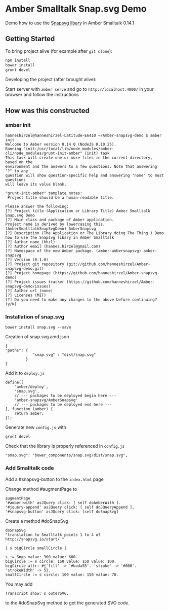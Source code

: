 # Amber Smalltalk Snap.svg Demo

Demo how to use the [Snapsvg libary](http://snapsvg.io/) in Amber Smalltalk 0.14.1

## Getting Started

To bring project alive (for example after `git clone`):

```sh
npm install
bower install
grunt devel
```

Developing the project (after brought alive):
 
Start server with `amber serve` and go to `http://localhost:4000/` in your browser and follow the instructions


## How was this constructed


### amber init



    hanneshirzel@hanneshirzel-Latitude-E6410 ~/Amber-snapsvg-demo $ amber init
    Welcome to Amber version 0.14.0 (NodeJS 0.10.25).
    Running "init:/usr/local/lib/node_modules/amber-cli/node_modules/grunt-init-amber" (init) task
    This task will create one or more files in the current directory, based on the
    environment and the answers to a few questions. Note that answering "?" to any
    question will show question-specific help and answering "none" to most questions
    will leave its value blank.
    
    "grunt-init-amber" template notes:
     Project title should be a human-readable title.
    
    Please answer the following:
    [?] Project title (Application or Library Title) Amber Smalltalk Snap.svg Demo
    [?] Main class and package of Amber application.
    Project name is derived by lowercasing this. (AmberSmalltalkSnapSvgDemo) AmberSnapsvg
    [?] Description (The Application or The Library doing The Thing.) Demo how to use the Snapsvg libary in Amber Smalltalk
    [?] Author name (hhzl) 
    [?] Author email (hannes.hirzel@gmail.com) 
    [?] Namespace of the new Amber package. (amber-ambersnapsvg) amber-snapsvg
    [?] Version (0.1.0) 
    [?] Project git repository (git://github.com/hanneshirzel/Amber-snapsvg-demo.git) 
    [?] Project homepage (https://github.com/hanneshirzel/Amber-snapsvg-demo) 
    [?] Project issues tracker (https://github.com/hanneshirzel/Amber-snapsvg-demo/issues) 
    [?] Author url (none) 
    [?] Licenses (MIT) 
    [?] Do you need to make any changes to the above before continuing? (y/N) 


### Installation of snap.svg

    bower install snap.svg --save


Creation of snap.svg.amd.json


    {
    "paths": {
                "snap.svg" : "dist/snap.svg"
             }
    }


Add it to ``deploy.js``


    define([
        'amber/deploy',
        'snap.svg',
        // --- packages to be deployed begin here ---
        'amber-snapsvg/AmberSnapsvg'
        // --- packages to be deployed end here ---
    ], function (amber) {
        return amber;
    });

Generate new ``config.js`` with

    grunt devel


Check that the library is properly referenced in ``config.js``


    "snap.svg": "bower_components/snap.svg/dist/snap.svg",



### Add Smalltalk code

Add a #snapsvg-button to the ``index.html`` page


Change method #augmentPage to

    augmentPage
	'#amber-with' asJQuery click: [ self doAmberWith ].
	'#jquery-append' asJQuery click: [ self doJQueryAppend ].
	'#snapsvg-button' asJQuery click: [self doSnapSvg]

Create a method #doSnapSvg

    doSnapSvg
    "translation to Smalltalk points 1 to 4 of
    http://snapsvg.io/start/ "
    
    | s bigCircle smallCircle |
        
    s := Snap value: 300 value: 600.
    bigCircle := s circle: 150 value: 150 value: 100.
    bigCircle attr: #{'fill' -> '#bada55'. 'stroke' -> '#000'. 'strokeWidth' -> 5}.
    smallCircle := s circle: 100 value: 150 value: 70.

You may add

    Transcript show: s outerSVG.
    
to the #doSnapSvg method to get the generated SVG code.
